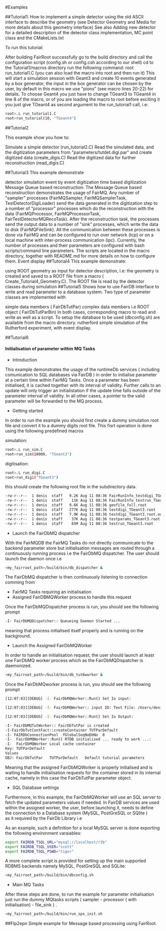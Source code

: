 #Examples

##Tutorial1:
How to implement a simple detector using the old ASCII interface to describe the geometry (see Detector Geometry and Media for more details about this geometry interface)
See also Adding new detector for a detailed description of the detector class implementation, MC point class and the CMakeLists.txt

To run this tutorial:

After building FairRoot successfully go to the build directory and call the configuration script (config.sh or config.csh according to our shell)
cd to the Tutorial1/macros directory
run the following command: root run_tutorial1.C (you can also load the macro into root and then run it)
This will start a simulation session with Geant3 and create 10 events generated by a box generator, the input in the box generator can be chosen by the user, by default in this macro we use "pions" (see macro lines 20-22) for details.
To choose Geant4 you just have to change TGeant3 to TGeant4 in line 8 of the macro, or of you are loading the macro to root before exciting it you just give TGeant4 as second argument to the run_tutorial1 call, i.e:

```bash
root>.L run_tutorial1.C
root>run_tutorial(10, "TGeant4")
```

##Tutorial2

This example show you how to:

Simulate a simple detector (run_tutorial2.C)
Read the simulated data, and the digitization parameters from "parameters/tutdet.digi.par" and create digitized data (create_digis.C)
Read the digitized data for further reconstruction (read_digis.C)

##Tutorial3
This example demonstrate

detector simulation
event by event digitization
time based digitization
Message Queue based reconstruction: The Message Queue based reconstruction demonstrates the usage of FairMQ.
Any number of "sampler" processes (FairMQSampler, FairMQSamplerTask, TestDetectorDigiLoader) send the data generated in the digitization step to a number of "processor" processes which do the reconstruction with the data (FairMQProcessor, FairMQProcessorTask, FairTestDetectorMQRecoTask). After the reconstruction task, the processes send the output data to a number of "sink" processes, which write the data to disk (FairMQFileSink).
All the communication between these processes is done via FairMQ and can be configured to run over network (tcp) or on a local machine with inter-process communication (ipc).
Currently, the number of processes and their parameters are configured with bash scripts/command line parameters. The scripts are located in the macro directory, together with README.md for more details on how to configure them.
Event display
##Tutorial4
This example demonstrate:

using ROOT geometry as input for detector description, i.e: the geometry is created and saved to a ROOT file from a macro ( Create_Tutorial4_Geometry.C). The ROOT file is read by the detector classes during simulation
##Tutorial5
Shows how to use FairDB interface to write and read parameter to a database system.
Two type of parameter classes are implemented with

simple data members ( FairDbTutPar)
complex data members i.e ROOT object ( FairDbTutParBin)
In both cases, corresponding macro to read and write as well as a script.
To setup the database to be used (dbconfig.sh) are available from the macro directory.
rutherford
simple simulation of the Rutherford experiment, with event display.

##Tutorial6

#### Initialisation of parameter within MQ Tasks ####

* Introduction

This example demonstrates the usage of the runtimeDb services ( including comunication to SQL databases via FairDB ) 
in order to initialise parameter at a certain time within FairMQ Tasks. 
Once a parameter has been initialised, it is cached together with its interval of validity. 
Further calls to an update will only trigger an initialistation if the update time falls outside of the parameter 
interval of validity. 
In all other cases, a pointer to the valid parameter will be forwarded to the MQ process.   


* Getting started

In order to run the example you should first create a dummy simulation root file and convert it to
a dummy digits root file. This fisrt operation is done using the following predefined macros

simulation:
```bash
root>.L run_sim.C
root>run_sim(10000, "TGeant3")
```
digitisation:
```bash
root>.L run_digi.C
root>run_digi("TGeant3")
```
this should create the following root file in the subdirectory data. 


```bash
-rw-r--r--  1 denis  staff   9.2K Aug 11 08:36 FairRunInfo_testdigi_TGeant3.root
-rw-r--r--  1 denis  staff    11K Aug 11 08:36 FairRunInfo_testrun_TGeant3.root
-rw-r--r--  1 denis  staff   9.6K Aug 11 08:36 geofile_full.root
-rw-r--r--  1 denis  staff   277K Aug 11 08:36 testdigi_TGeant3.root
-rw-r--r--  1 denis  staff   7.9K Aug 11 08:36 testdigi_TGeant3.root.out.root
-rw-r--r--  1 denis  staff    37K Aug 11 08:36 testparams_TGeant3.root
-rw-r--r--  1 denis  staff    85M Aug 11 08:36 testrun_TGeant3.root
```


* Launch the FairDbMQ dispatcher

With the FairMQDB the FairMQ Tasks do not directly communicate to the backend parameter store but
initialisation messages are routed through a continuously running process i.e the FairDbMQ dispatcher. 
The user should launch the daemon once i.e
 
```bash
<my_fairroot_path>/build/bin/db_dispatcher &
```

The FairDbMQ dispatcher is then continuously listening to connection comming from 

 * FairMQ Tasks requiring an initialisation
 * Assigned FairDBMQWorker process to handle this request 

Once the FairDbMQDispatcher process is run, you should see  the following  prompt

```bash
-I- FairDbMQDispatcher:: Queueing Daemon Started ...
```
meaning that process initialised itself properly and is running on the background.



* Launch the Assigned FairDbMQWorker

In order to handle an initialisation request, the user should launch at least one FairDbMQ worker
process which as the FairDbMQDispatcher is daemonized.

```bash
<my_fairroot_path>/build/bin/db_tut6worker &
```

Once the FairDbMQworker process is run, you should see  the following  prompt

```bash
[12:07:03][DEBUG] -I- FairDbMQWorker::Run() Set Io input: 

[12:07:03][DEBUG] -I- FairDbMQWorker:: input IO: Text File: /Users/denis/fairroot/fairbase/example/tutorial5/macros/ascii-example.par

[12:07:03][DEBUG] -I- FairDbMQWorker::Run() Set Io Output: 

-I- FairDbMQTutWorker:: FairDbTutPar is created
-I-FairDbTutContFact::createContainer TUTParDefault
-I- FAIRDbConnectionPool  fGlobalSeqNoDbNo  0
-I-  FairDbMQWorker::Run() RTDB initialised ... ready to work ...: 
-I-  FairDbMQWorker Local cache container 
Key: TUTParDefault
Values
OBJ: FairDbTutPar	TUTParDefault	Default tutorial parameters
```
Meaning that the assigned  FairDbMQWorker  is properly initialised and is waiting to handle initialisation requests for the
container stored in its internal cache, namely in this case the FairDbTutPar parameter object.

* SQL Database settings

Furthermore, in this example, the FairDbMQWorker will use an SQL server to fetch the updated parameters values if needed. 
In FairDB services are used within the assigned worker, the user, before launching it, needs to define  the connection to a Database system (MySQL, PostGreSQL or SQlite )  
as it required by the FairDb Library i.e 

As an example, such  a definition  for a local MySQL server is done exporting the following environment varaiables: 

```bash
export FAIRDB_TSQL_URL="mysql://localhost/r3b"
export FAIRDB_TSQL_USER="scott"
export FAIRDB_TSQL_PSWD="tiger"
```

A more complete script is provided for setting up the main  supported RDBMS backends namely MySQL, PostGreSQL and SQLite:

```bash
<my_fairroot_path>/build/bin/dbconfig.sh
```


* Main MQ Tasks

After these steps are done, to run the example for parameter initialisation just 
run the dummy  MQtasks scripts ( sampler - processor ( with initialisation) - file_sink ) .

```bash
<my_fairroot_path>/build/bin/run_sps_init.sh
```


##Flp2epn
Simple example for Message based processing using FairRoot.

